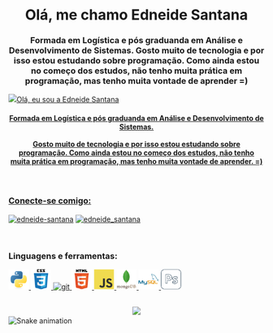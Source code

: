 <h1 align="center">Olá, me chamo Edneide Santana</h1>

<h3 align="center">Formada em Logística e pós graduanda em Análise e Desenvolvimento de Sistemas. Gosto muito de tecnologia e por isso estou estudando sobre programação. Como ainda estou no começo dos estudos, não tenho muita prática em programação, mas tenho muita vontade de aprender =)</h3>

<p align="left"> <a href="https://github.com/ryo-ma/github-profile-trophy"><img src="https://github-profile-trophy.vercel.app/?<h1 align="center">Olá, eu sou a Edneide Santana</h1>
<h>
<h4 align="center">Formada em Logística e pós graduanda em Análise e Desenvolvimento de Sistemas.
<br><br>
Gosto muito de tecnologia e por isso estou estudando sobre programação. Como ainda estou no começo dos estudos, não tenho muita prática em programação, mas tenho muita vontade de aprender. =)</h4>
<br>
<h3 align="left">Conecte-se comigo:</h3>
<p align="left">
<a href="https://linkedin.com/in/edneide-santana" target="blank"><img align="center" src="https://raw.githubusercontent.com/rahuldkjain/github-profile-readme-generator/master/src/images/icons/Social/linked-in-alt.svg" alt="edneide-santana" height="30" width="40" /></a>
<a href="https://instagram.com/edneide_santana" target="blank"><img align="center" src="https://raw.githubusercontent.com/rahuldkjain/github-profile-readme-generator/master/src/images/icons/Social/instagram.svg" alt="edneide_santana" height="30" width="40" /></a>
</p>
<br>
<h3 align="left">Linguagens e ferramentas:</h3>
<p align="left"> <a href="https://www.python.org" target="_blank" rel="noreferrer"> <img src="https://raw.githubusercontent.com/devicons/devicon/master/icons/python/python-original.svg" alt="python" width="40" height="40"/> </a>   
<a href="https://www.w3schools.com/css/" target="_blank" rel="noreferrer"> <img src="https://raw.githubusercontent.com/devicons/devicon/master/icons/css3/css3-original-wordmark.svg" alt="css3" width="40" height="40"/> </a> <a href="https://git-scm.com/" target="_blank" rel="noreferrer"> <img src="https://www.vectorlogo.zone/logos/git-scm/git-scm-icon.svg" alt="git" width="40" height="40"/> </a> <a href="https://www.w3.org/html/" target="_blank" rel="noreferrer"> <img src="https://raw.githubusercontent.com/devicons/devicon/master/icons/html5/html5-original-wordmark.svg" alt="html5" width="40" height="40"/> </a> <a href="https://developer.mozilla.org/en-US/docs/Web/JavaScript" target="_blank" rel="noreferrer"> <img src="https://raw.githubusercontent.com/devicons/devicon/master/icons/javascript/javascript-original.svg" alt="javascript" width="40" height="40"/> </a> <a href="https://www.mongodb.com/" target="_blank" rel="noreferrer"> <img src="https://raw.githubusercontent.com/devicons/devicon/master/icons/mongodb/mongodb-original-wordmark.svg" alt="mongodb" width="40" height="40"/> </a> <a href="https://www.mysql.com/" target="_blank" rel="noreferrer"> <img src="https://raw.githubusercontent.com/devicons/devicon/master/icons/mysql/mysql-original-wordmark.svg" alt="mysql" width="40" height="40"/> </a> <a href="https://www.photoshop.com/en" target="_blank" rel="noreferrer"> <img src="https://raw.githubusercontent.com/devicons/devicon/master/icons/photoshop/photoshop-line.svg" alt="photoshop" width="40" height="40"/> </a>  </p>

<br>
<div align="center">
  <img height="100" src="https://images.emojiterra.com/google/noto-emoji/unicode-15/animated/263a.gif"  />
</div>


<img src="https://raw.githubusercontent.com/Edsan0201/Edsan0201/output/snake.svg" alt="Snake animation" />



